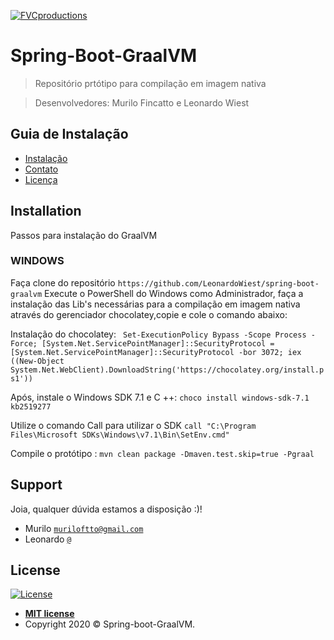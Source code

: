 <a href="http://fvcproductions.com"><img src="https://avatars1.githubusercontent.com/u/45858759?s=200&v=4" title="FVCproductions" alt="FVCproductions"></a>

<!-- [![FVCproductions](https://avatars1.githubusercontent.com/u/4284691?v=3&s=200)](http://fvcproductions.com) -->

# Spring-Boot-GraalVM

> Repositório prtótipo para compilação em imagem nativa

> Desenvolvedores: Murilo Fincatto e Leonardo Wiest


## Guia de Instalação

- [Instalação](#installation)
- [Contato](#support)
- [Licença](#license)


## Installation

Passos para instalação do GraalVM

### WINDOWS

Faça clone do repositório `https://github.com/LeonardoWiest/spring-boot-graalvm`
Execute o PowerShell do Windows como Administrador, faça a instalação das Lib's necessárias para a compilação em imagem nativa através do gerenciador chocolatey,copie e cole o comando abaixo:

Instalação do chocolatey:
``` Set-ExecutionPolicy Bypass -Scope Process -Force; [System.Net.ServicePointManager]::SecurityProtocol = [System.Net.ServicePointManager]::SecurityProtocol -bor 3072; iex ((New-Object System.Net.WebClient).DownloadString('https://chocolatey.org/install.ps1'))```

Após, instale o Windows SDK 7.1 e C ++:
```choco install windows-sdk-7.1 kb2519277```

Utilize o comando Call para utilizar o SDK
```call "C:\Program Files\Microsoft SDKs\Windows\v7.1\Bin\SetEnv.cmd"```

Compile o protótipo :
```mvn clean package -Dmaven.test.skip=true -Pgraal```

## Support

Joia, qualquer dúvida estamos a disposição :)!

- Murilo <a href="muriloftto@gmail.com" target="_blank">`muriloftto@gmail.com`</a>
- Leonardo <a href="" target="_blank">`@`</a>

## License

[![License](http://img.shields.io/:license-mit-blue.svg?style=flat-square)](http://badges.mit-license.org)

- **[MIT license](http://opensource.org/licenses/mit-license.php)**
- Copyright 2020 © <a target="_blank">Spring-boot-GraalVM</a>.

